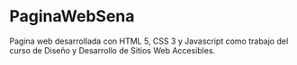 # PaginaWebSena

Pagina web desarrollada con HTML 5, CSS 3 y Javascript como trabajo del curso de Diseño y Desarrollo de Sitios Web Accesibles. 

